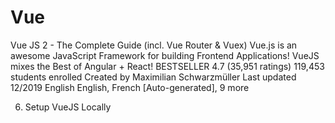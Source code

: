 # Vue

Vue JS 2 - The Complete Guide (incl. Vue Router & Vuex)
Vue.js is an awesome JavaScript Framework for building Frontend Applications! VueJS mixes the Best of Angular + React!
BESTSELLER
4.7 (35,951 ratings)
119,453 students enrolled
Created by Maximilian Schwarzmüller
Last updated 12/2019
 English
 English, French [Auto-generated], 9 more


6. Setup VueJS Locally